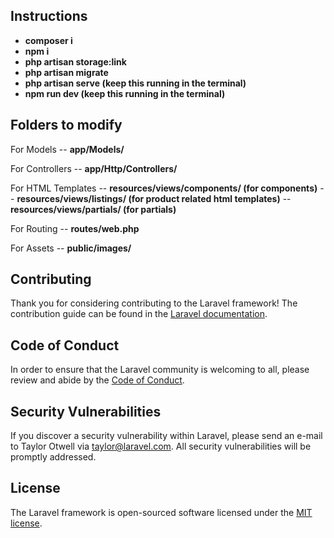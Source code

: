 ## Instructions

-   **composer i**
-   **npm i**
-   **php artisan storage:link**
-   **php artisan migrate**
-   **php artisan serve (keep this running in the terminal)**
-   **npm run dev (keep this running in the terminal)**

## Folders to modify

For Models
-- **app/Models/**

For Controllers
-- **app/Http/Controllers/**

For HTML Templates
-- **resources/views/components/ (for components)**
-- **resources/views/listings/ (for product related html templates)**
-- **resources/views/partials/ (for partials)**

For Routing
-- **routes/web.php**

For Assets
-- **public/images/**

## Contributing

Thank you for considering contributing to the Laravel framework! The contribution guide can be found in the [Laravel documentation](https://laravel.com/docs/contributions).

## Code of Conduct

In order to ensure that the Laravel community is welcoming to all, please review and abide by the [Code of Conduct](https://laravel.com/docs/contributions#code-of-conduct).

## Security Vulnerabilities

If you discover a security vulnerability within Laravel, please send an e-mail to Taylor Otwell via [taylor@laravel.com](mailto:taylor@laravel.com). All security vulnerabilities will be promptly addressed.

## License

The Laravel framework is open-sourced software licensed under the [MIT license](https://opensource.org/licenses/MIT).
